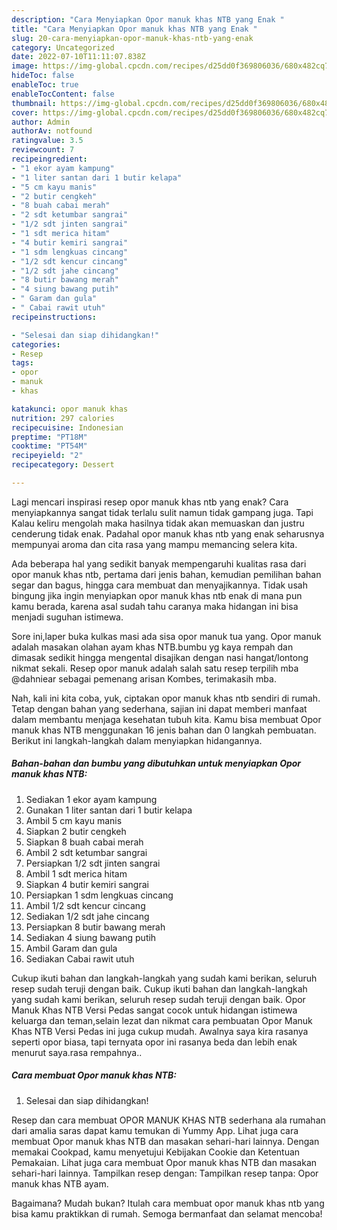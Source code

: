 ```yaml
---
description: "Cara Menyiapkan Opor manuk khas NTB yang Enak "
title: "Cara Menyiapkan Opor manuk khas NTB yang Enak "
slug: 20-cara-menyiapkan-opor-manuk-khas-ntb-yang-enak
category: Uncategorized
date: 2022-07-10T11:11:07.838Z
image: https://img-global.cpcdn.com/recipes/d25dd0f369806036/680x482cq70/opor-manuk-khas-ntb-foto-resep-utama.jpg
hideToc: false
enableToc: true
enableTocContent: false
thumbnail: https://img-global.cpcdn.com/recipes/d25dd0f369806036/680x482cq70/opor-manuk-khas-ntb-foto-resep-utama.jpg
cover: https://img-global.cpcdn.com/recipes/d25dd0f369806036/680x482cq70/opor-manuk-khas-ntb-foto-resep-utama.jpg
author: Admin
authorAv: notfound
ratingvalue: 3.5
reviewcount: 7
recipeingredient:
- "1 ekor ayam kampung"
- "1 liter santan dari 1 butir kelapa"
- "5 cm kayu manis"
- "2 butir cengkeh"
- "8 buah cabai merah"
- "2 sdt ketumbar sangrai"
- "1/2 sdt jinten sangrai"
- "1 sdt merica hitam"
- "4 butir kemiri sangrai"
- "1 sdm lengkuas cincang"
- "1/2 sdt kencur cincang"
- "1/2 sdt jahe cincang"
- "8 butir bawang merah"
- "4 siung bawang putih"
- " Garam dan gula"
- " Cabai rawit utuh"
recipeinstructions:

- "Selesai dan siap dihidangkan!"
categories:
- Resep
tags:
- opor
- manuk
- khas

katakunci: opor manuk khas 
nutrition: 297 calories
recipecuisine: Indonesian
preptime: "PT18M"
cooktime: "PT54M"
recipeyield: "2"
recipecategory: Dessert

---
```



Lagi mencari inspirasi resep opor manuk khas ntb yang enak? Cara menyiapkannya sangat tidak terlalu sulit namun tidak gampang juga. Tapi Kalau keliru mengolah maka hasilnya tidak akan memuaskan dan justru cenderung tidak enak. Padahal opor manuk khas ntb yang enak seharusnya mempunyai aroma dan cita rasa yang mampu memancing selera kita.


Ada beberapa hal yang sedikit banyak mempengaruhi kualitas rasa dari opor manuk khas ntb, pertama dari jenis bahan, kemudian pemilihan bahan segar dan bagus, hingga cara membuat dan menyajikannya. Tidak usah bingung jika ingin menyiapkan opor manuk khas ntb enak di mana pun kamu berada, karena asal sudah tahu caranya maka hidangan ini bisa menjadi suguhan istimewa.

Sore ini,laper buka kulkas masi ada sisa opor manuk tua yang. Opor manuk adalah masakan olahan ayam khas NTB.bumbu yg kaya rempah dan dimasak sedikit hingga mengental disajikan dengan nasi hangat/lontong nikmat sekali. Resep opor manuk adalah salah satu resep terpilih mba @dahniear sebagai pemenang arisan Kombes, terimakasih mba.


Nah, kali ini kita coba, yuk, ciptakan opor manuk khas ntb sendiri di rumah. Tetap dengan bahan yang sederhana, sajian ini dapat memberi manfaat dalam membantu menjaga kesehatan tubuh kita. Kamu bisa membuat Opor manuk khas NTB menggunakan 16 jenis bahan dan 0 langkah pembuatan. Berikut ini langkah-langkah dalam menyiapkan hidangannya.

<!--inarticleads1-->

##### Bahan-bahan dan bumbu yang dibutuhkan untuk menyiapkan Opor manuk khas NTB:

1. Sediakan 1 ekor ayam kampung
1. Gunakan 1 liter santan dari 1 butir kelapa
1. Ambil 5 cm kayu manis
1. Siapkan 2 butir cengkeh
1. Siapkan 8 buah cabai merah
1. Ambil 2 sdt ketumbar sangrai
1. Persiapkan 1/2 sdt jinten sangrai
1. Ambil 1 sdt merica hitam
1. Siapkan 4 butir kemiri sangrai
1. Persiapkan 1 sdm lengkuas cincang
1. Ambil 1/2 sdt kencur cincang
1. Sediakan 1/2 sdt jahe cincang
1. Persiapkan 8 butir bawang merah
1. Sediakan 4 siung bawang putih
1. Ambil  Garam dan gula
1. Sediakan  Cabai rawit utuh


Cukup ikuti bahan dan langkah-langkah yang sudah kami berikan, seluruh resep sudah teruji dengan baik. Cukup ikuti bahan dan langkah-langkah yang sudah kami berikan, seluruh resep sudah teruji dengan baik. Opor Manuk Khas NTB Versi Pedas sangat cocok untuk hidangan istimewa keluarga dan teman,selain lezat dan nikmat cara pembuatan Opor Manuk Khas NTB Versi Pedas ini juga cukup mudah. Awalnya saya kira rasanya seperti opor biasa, tapi ternyata opor ini rasanya beda dan lebih enak menurut saya.rasa rempahnya.. 

<!--inarticleads2-->

##### Cara membuat Opor manuk khas NTB:


1. Selesai dan siap dihidangkan!

Resep dan cara membuat OPOR MANUK KHAS NTB sederhana ala rumahan dari amalia saras dapat kamu temukan di Yummy App. Lihat juga cara membuat Opor manuk khas NTB dan masakan sehari-hari lainnya. Dengan memakai Cookpad, kamu menyetujui Kebijakan Cookie dan Ketentuan Pemakaian. Lihat juga cara membuat Opor manuk khas NTB dan masakan sehari-hari lainnya. Tampilkan resep dengan: Tampilkan resep tanpa: Opor manuk khas NTB ayam. 

Bagaimana? Mudah bukan? Itulah cara membuat opor manuk khas ntb yang bisa kamu praktikkan di rumah. Semoga bermanfaat dan selamat mencoba!
